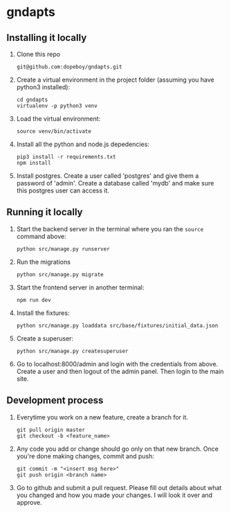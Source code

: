 # gndapts

## Installing it locally

1. Clone this repo

   ```
   git@github.com:dopeboy/gndapts.git
   ```

2. Create a virtual environment in the project folder (assuming you have python3 installed):
   ```
   cd gndapts
   virtualenv -p python3 venv
   ```

3. Load the virtual environment:
   ```
   source venv/bin/activate
   ```
   
4. Install all the python and node.js depedencies:

    ```
    pip3 install -r requirements.txt
    npm install
    ```

5. Install postgres. Create a user called 'postgres' and give them a password of 'admin'. Create a database called 'mydb' and make sure this postgres user can access it.
    
## Running it locally

1. Start the backend server in the terminal where you ran the `source` command above:

    ```
    python src/manage.py runserver 
    ```
   
2. Run the migrations

    ```
    python src/manage.py migrate
    ```
    
3. Start the frontend server in another terminal:

    ```
    npm run dev
    ```
    
4. Install the fixtures:

    ```
    python src/manage.py loaddata src/base/fixtures/initial_data.json
    ```

5. Create a superuser:

    ```
    python src/manage.py createsuperuser
    ```
    
6. Go to localhost:8000/admin and login with the credentials from above. Create a user and then logout of the admin panel. Then login to the main site.

## Development process

1. Everytime you work on a new feature, create a branch for it. 

    ```
    git pull origin master
    git checkout -b <feature_name>
    ```

2. Any code you add or change should go only on that new branch. Once you're done making changes, commit and push:

    ```
    git commit -m "<insert msg here>"
    git push origin <branch name>
    ```
    
3. Go to github and submit a pull request. Please fill out details about what you changed and how you made your changes. I will look it over and approve.
